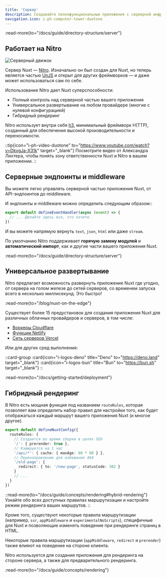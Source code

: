 ```yaml
---
title: 'Сервер'
description: Создавайте полнофункциональные приложения с серверной инфраструктурой Nuxt. Вы можете извлекать данные из своей базы данных или другого сервера, создавать API или даже генерировать статический серверный контент, такой как карта сайта или RSS-канал — все это из одной кодовой базы.
navigation.icon: i-ph-computer-tower-duotone
---
```


:read-more{to="/docs/guide/directory-structure/server"}

## Работает на Nitro

![Серверный движок](/assets/docs/getting-started/server.svg)

Сервер Nuxt — [Nitro](https://github.com/unjs/nitro). Изначально он был создан для Nuxt, но теперь является частью [UnJS](https://unjs.io) и открыт для других фреймворков — и даже может использоваться сам по себе.

Использование Nitro дает Nuxt суперспособности:

- Полный контроль над серверной частью вашего приложения
- Универсальное развертывание на любом провайдере (многие с нулевой конфигурацией)
- Гибридный рендеринг

Nitro использует внутри себя [h3](https://github.com/unjs/h3), минимальный фреймворк H(TTP), созданный для обеспечения высокой производительности и переносимости.

::tip{icon="i-ph-video-duotone" to="https://www.youtube.com/watch?v=DkvgJa-X31k" target="_blank"}
Посмотрите видео от Александра Лихтера, чтобы понять зону ответственности Nuxt и Nitro в вашем приложении.
::

## Серверные эндпоинты и middleware

Вы можете легко управлять серверной частью приложения Nuxt, от API-эндпоинтов до middleware.

И эндпоинты и middleware можно определить следующим образом::

```ts twoslash [server/api/test.ts]
export default defineEventHandler(async (event) => {
  // ... Делайте здесь все, что хотите.
})
```

И вы можете напрямую вернуть `text`, `json`, `html` или даже `stream`.

По умолчанию Nitro поддерживает **горячую замену модулей** и **автоматический импорт**, как и другие части вашего приложения Nuxt.

:read-more{to="/docs/guide/directory-structure/server"}

## Универсальное развертывание

Nitro предлагает возможность развернуть приложение Nuxt где угодно, от сервера на голом железе до сетей серверов, со временем запуска всего в несколько миллисекунд. Это быстро!

:read-more{to="/blog/nuxt-on-the-edge"}

Существует более 15 предустановок для создания приложения Nuxt для различных облачных провайдеров и серверов, в том числе:

- [Воркеры Cloudflare](https://workers.cloudflare.com)
- [Функции Netlify](https://www.netlify.com/products/functions)
- [Сеть серверов Vercel](https://vercel.com/docs/edge-network/overview)

Или для других сред выполнения:

::card-group
  :card{icon="i-logos-deno" title="Deno" to="https://deno.land" target="_blank"}
  :card{icon="i-logos-bun" title="Bun" to="https://bun.sh" target="_blank"}
::

:read-more{to="/docs/getting-started/deployment"}

## Гибридный рендеринг

В Nitro есть мощная функция под названием `routeRules`, которая позволяет вам определить набор правил для настройки того, как будет отображаться каждый маршрут вашего приложения Nuxt (и многое другое).

```ts twoslash [nuxt.config.ts]
export default defineNuxtConfig({
  routeRules: {
    // Создается во время сборки в целях SEO
    '/': { prerender: true },
    // Кэшируется на 1 час
    '/api/*': { cache: { maxAge: 60 * 60 } },
    // Перенаправление для избежания 404
    '/old-page': {
      redirect: { to: '/new-page', statusCode: 302 }
    }
    // ...
  }
})
```

::read-more{to="/docs/guide/concepts/rendering#hybrid-rendering"}
Узнайте обо всех доступных правилах маршрутизации и настройте режим рендеринга ваших маршрутов.
::

Кроме того, существуют некоторые правила маршрутизации (например, `ssr`, `appMiddleware` и `experimentalNoScripts`), специфичные для Nuxt и позволяющие изменять поведение при рендеринге страниц в HTML.

Некоторые правила маршрутизации (`appMiddleware`, `redirect` и `prerender`) также влияют на поведение на стороне клиента.

Nitro используется для создания приложения для рендеринга на стороне сервера, а также для предварительного рендеринга.

:read-more{to="/docs/guide/concepts/rendering"}
